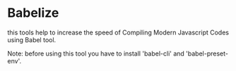 # Babelize

this tools help to increase the speed of
Compiling Modern Javascript Codes using 
Babel tool. 

Note: before using this tool you have to 
install 'babel-cli' and 'babel-preset-env'. 